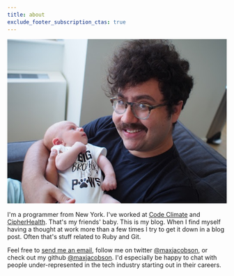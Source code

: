 ```yaml
---
title: about
exclude_footer_subscription_ctas: true
---
```


![Me with my Ethan, my friends' baby](/img/max.jpg)

I'm a programmer from New York.
I've worked at [Code Climate] and [CipherHealth].
That's my friends' baby.
This is my blog.
When I find myself having a thought at work more than a few times I try to get it down in a blog post.
Often that's stuff related to Ruby and Git.

Feel free to [send me an email](mailto:max@hardscrabble.net), follow me on twitter [@maxjacobson](https://twitter.com/maxjacobson), or check out my github [@maxjacobson](https://github.com/maxjacobson).
I'd especially be happy to chat with people under-represented in the tech industry starting out in their careers.

[Code Climate]: https://codeclimate.com/
[CipherHealth]: https://cipherhealth.com/
